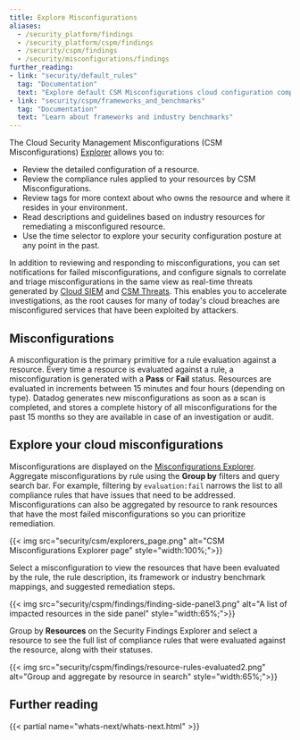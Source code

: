 ```yaml
---
title: Explore Misconfigurations
aliases:
  - /security_platform/findings
  - /security_platform/cspm/findings
  - /security/cspm/findings
  - /security/misconfigurations/findings
further_reading:
- link: "security/default_rules"
  tag: "Documentation"
  text: "Explore default CSM Misconfigurations cloud configuration compliance rules"
- link: "security/cspm/frameworks_and_benchmarks"
  tag: "Documentation"
  text: "Learn about frameworks and industry benchmarks"
---
```


The Cloud Security Management Misconfigurations (CSM Misconfigurations) [Explorer][1] allows you to:

- Review the detailed configuration of a resource.
- Review the compliance rules applied to your resources by CSM Misconfigurations.
- Review tags for more context about who owns the resource and where it resides in your environment.
- Read descriptions and guidelines based on industry resources for remediating a misconfigured resource.
- Use the time selector to explore your security configuration posture at any point in the past.

In addition to reviewing and responding to misconfigurations, you can set notifications for failed misconfigurations, and configure signals to correlate and triage misconfigurations in the same view as real-time threats generated by [Cloud SIEM][2] and [CSM Threats][3]. This enables you to accelerate investigations, as the root causes for many of today's cloud breaches are misconfigured services that have been exploited by attackers.

## Misconfigurations

A misconfiguration is the primary primitive for a rule evaluation against a resource. Every time a resource is evaluated against a rule, a misconfiguration is generated with a **Pass** or **Fail** status. Resources are evaluated in increments between 15 minutes and four hours (depending on type). Datadog generates new misconfigurations as soon as a scan is completed, and stores a complete history of all misconfigurations for the past 15 months so they are available in case of an investigation or audit.

## Explore your cloud misconfigurations

Misconfigurations are displayed on the [Misconfigurations Explorer][1]. Aggregate misconfigurations by rule using the **Group by** filters and query search bar. For example, filtering by `evaluation:fail` narrows the list to all compliance rules that have issues that need to be addressed. Misconfigurations can also be aggregated by resource to rank resources that have the most failed misconfigurations so you can prioritize remediation.

{{< img src="security/csm/explorers_page.png" alt="CSM Misconfigurations Explorer page" style="width:100%;">}}

Select a misconfiguration to view the resources that have been evaluated by the rule, the rule description, its framework or industry benchmark mappings, and suggested remediation steps.

{{< img src="security/cspm/findings/finding-side-panel3.png" alt="A list of impacted resources in the side panel" style="width:65%;">}}

Group by **Resources** on the Security Findings Explorer and select a resource to see the full list of compliance rules that were evaluated against the resource, along with their statuses.

{{< img src="security/cspm/findings/resource-rules-evaluated2.png" alt="Group and aggregate by resource in search" style="width:65%;">}}

## Further reading

{{< partial name="whats-next/whats-next.html" >}}

[1]: https://app.datadoghq.com/security/compliance?time=now
[2]: /security/cloud_siem/
[3]: /security/threats/
[4]: /security/default_rules/cis-aws-1.5.0-2.1.5/